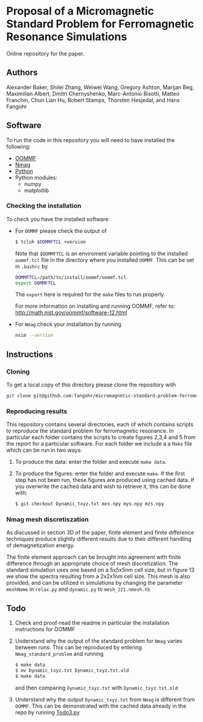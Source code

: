 # Proposal of a Micromagnetic Standard Problem for Ferromagnetic Resonance Simulations

Online repository for the paper.

## Authors
Alexander Baker, Shilei Zhang, Weiwei Wang, Gregory Ashton, Marijan Beg,
Maximilian Albert, Dmitri Chernyshenko, Marc-Antonio Bisotti, Matteo Franchin,
Chun Lian Hu, Robert Stamps, Thorsten Hesjedal, and Hans Fangohr

## Software

To run the code in this repository you will need to have installed the following:

* [OOMMF](http://math.nist.gov/oommf/)
* [Nmag](http://nmag.soton.ac.uk/nmag/)
* [Python](https://www.python.org)
* Python modules:
  * numpy
  * matplotlib

### Checking the installation

To check you have the installed software:

* For `OOMMF` please check the output of

    ```bash
    $ tclsh $OOMMFTCL +version
    ```

  Note that `$OOMMFTCL` is an enviroment variable pointing to the installed
  `oommf.tcl` file in the directory where you installed `OOMMF`. This can be
  set in `.bashrc` by

    ```bash
    OOMMFTCL=/path/to/install/oommf/oommf.tcl
    export OOMMFTCL
    ```

    The `export` here is required for the `make` files to run properly.
	
	For more information on installing and running OOMMF, refer to:
	http://math.nist.gov/oommf/software-12.html

* For `Nmag` check your installation by running

    ```bash
    nsim --version
    ```

## Instructions

### Cloning

To get a local copy of this directory please clone the repository with

```bash
git clone git@github.com:fangohr/micromagnetic-standard-problem-ferromagnetic-resonance.git
```

### Reproducing results

This repository contains several directories, each of which contains scripts to
reproduce the standard problem for ferromagnetic resonance. In particular each
folder contains the scripts to create figures 2,3,4 and 5 from the report for a
particular software. For each folder we include a a `Make` file which can be
run in two ways:

1. To produce the data: enter the folder and execute `make data`.

2. To produce the figures: enter the folder and execute `make`. If the first
   step has not been run, these figures are produced using cached data. If you
   overwrite the cached data and wish to retrieve it, this can be done with:

    ```bash
    $ git checkout Dynamic_txyz.txt mxs.npy mys.npy mzs.npy
    ```

	
### Nmag mesh discretiszation

As discussed in section 3D of the paper, finite element and finite difference
techniques produce slightly different results due to their different handling
of demagnetization energy.

The finite element approach can be brought into agreement with finite
difference through an appropriate choice of mesh discretization. The standard
simulation uses one based on a 5x5x5nm cell size, but in figure 13 we show the
spectra resulting from a 2x2x1nm cell size. This mesh is also provided, and 
can be utilized in simulations by changing the parameter `meshName` in 
`relax.py` and `dynamic.py` to `mesh_221.nmesh.h5`



## Todo
1. Check and proof-read the readme in particular the installation instructions
   for OOMMF

2. Understand why the output of the standard problem for `Nmag` varies between
   runs. This can be reproduced by entering `Nmag_standard_problem` and running

    ```bash
    $ make data
    $ mv Dynamic_txyz.txt Dynamic_txyz.txt.old
    $ make data
    ```

   and then comparing `Dynamic_txyz.txt` with `Dynamic_txyz.txt.old`


3. Understand why the output `Dynamic_txyz.txt` from `Nmag` is different from
   `OOMMF`. This can be demonstrated with the cached data already in the repo
   by running [Todo3.py](Todo3.py)
